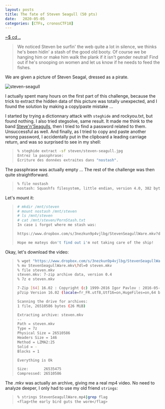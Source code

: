 ```yaml
---
layout: posts
title: The fate of Steven Seagull (50 pts)
date:   2020-05-05
categories: [CTFs, cronosCTF18]
---
```


[~$ cd ..](../)

>We noticed Steven be surfin' the web quite a lot in silence, we thinks he's been hidin' a stash of the good old booty.
>Of course we be hanging him or make him walk the plank if it isn't gender neutral!
>Find out if he's snooping on women and let us know if he needs to feed the fishes.

We are given a picture of Steven Seagal, dressed as a pirate.

![steven-seagull](/assets/res/CTFs/cronos_18/steven-seagull/steven-seagull.jpg)

I actually spent many hours on the first part of this challenge, because the trick to extract the hidden data of this picture was totally unexpected, and I found the solution by making a copy/paste mistake ...

I started by trying a dictionnary attack with `steghide` and rockyou.txt, but found nothing. I also tried stegsolve, same result. It made me think to the band [Steve'n'Seagulls](https://stevenseagulls.com/), then I tried to find a password related to them. Unsuccessful as well.
And finally, as I tried to copy and paste another wrong password, I accidentally put in the clipboard a leading carriage return, and was so surprised to see in my shell:

> ```sh
>% steghide extract -sf steven/steven-seagull.jpg
>Entrez la passphrase:
>Ecriture des données extraites dans "nostash".
> ```

The passphrase was actually empty ... The rest of the challenge was then quite straightforward.

> ```sh
>% file nostash
>nostash: Squashfs filesystem, little endian, version 4.0, 382 bytes, 2 inodes, blocksize: 131072 bytes, created: Mon Sep 10 15:27:55 2018
> ```

Let's mount it:

> ```sh
># mkdir /mnt/steven
># mount nostash /mnt/steven
># ls /mnt/steven
># cat /mnt/steven/PornStash.txt
>In case i forgot where me stash was:
>
>https://www.dropbox.com/s/3nezkun9p4vjlbg/StevenSeagullWare.mkv?dl=0
>
>Hope me mateys don't find out i'm not taking care of the ship!
> ```

Okay, let's download the video:

> ```sh
>% wget "https://www.dropbox.com/s/3nezkun9p4vjlbg/StevenSeagullWare.mkv?dl=0"
>% mv StevenSeagullWare.mkv\?dl=0 steven.mkv
>% file steven.mkv
>steven.mkv: 7-zip archive data, version 0.4
>% 7z e steven.mkv
>
>7-Zip [64] 16.02 : Copyright (c) 1999-2016 Igor Pavlov : 2016-05-21
>p7zip Version 16.02 (locale=fr_FR.utf8,Utf16=on,HugeFiles=on,64 bits,4 CPUs Intel(R) Core(TM) i5-4200U CPU @ 1.60GHz (40651),ASM,AES-NI)
>
>Scanning the drive for archives:
>1 file, 26510586 bytes (26 MiB)
>
>Extracting archive: steven.mkv
>--
>Path = steven.mkv
>Type = 7z
>Physical Size = 26510586
>Headers Size = 146
>Method = LZMA2:25
>Solid = -
>Blocks = 1
>
>Everything is Ok
>
>Size:       26535475
>Compressed: 26510586
> ```

The .mkv was actually an archive, giving me a real mp4 video. No need to analyze deeper, I only had to use my old friend `strings`:

> ```sh
>% strings StevenSeagullWare.mp4|grep flag
><flag>the early bird guts the worm</flag>
> ```
